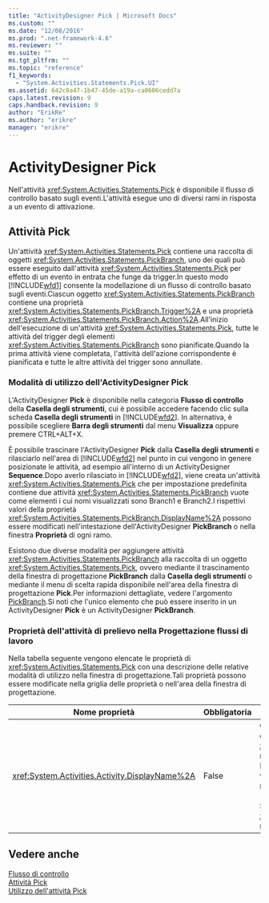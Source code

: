 ```yaml
---
title: "ActivityDesigner Pick | Microsoft Docs"
ms.custom: ""
ms.date: "12/08/2016"
ms.prod: ".net-framework-4.6"
ms.reviewer: ""
ms.suite: ""
ms.tgt_pltfrm: ""
ms.topic: "reference"
f1_keywords: 
  - "System.Activities.Statements.Pick.UI"
ms.assetid: 642c0a47-1b47-45de-a19a-ca0606cedd7a
caps.latest.revision: 9
caps.handback.revision: 9
author: "ErikRe"
ms.author: "erikre"
manager: "erikre"
---
```

# ActivityDesigner Pick
Nell'attività <xref:System.Activities.Statements.Pick> è disponibile il flusso di controllo basato sugli eventi.L'attività esegue uno di diversi rami in risposta a un evento di attivazione.  
  
## Attività Pick  
 Un'attività <xref:System.Activities.Statements.Pick> contiene una raccolta di oggetti <xref:System.Activities.Statements.PickBranch>, uno dei quali può essere eseguito dall'attività <xref:System.Activities.Statements.Pick> per effetto di un evento in entrata che funge da trigger.In questo modo [!INCLUDE[wfd1](../workflow-designer/includes/wfd1_md.md)] consente la modellazione di un flusso di controllo basato sugli eventi.Ciascun oggetto <xref:System.Activities.Statements.PickBranch> contiene una proprietà <xref:System.Activities.Statements.PickBranch.Trigger%2A> e una proprietà <xref:System.Activities.Statements.PickBranch.Action%2A>.All'inizio dell'esecuzione di un'attività <xref:System.Activities.Statements.Pick>, tutte le attività del trigger degli elementi <xref:System.Activities.Statements.PickBranch> sono pianificate.Quando la prima attività viene completata, l'attività dell'azione corrispondente è pianificata e tutte le altre attività del trigger sono annullate.  
  
### Modalità di utilizzo dell'ActivityDesigner Pick  
 L'ActivityDesigner **Pick** è disponibile nella categoria **Flusso di controllo** della **Casella degli strumenti**, cui è possibile accedere facendo clic sulla scheda **Casella degli strumenti** in [!INCLUDE[wfd2](../workflow-designer/includes/wfd2_md.md)]. In alternativa, è possibile scegliere **Barra degli strumenti** dal menu **Visualizza** oppure premere CTRL\+ALT\+X.  
  
 È possibile trascinare l'ActivityDesigner **Pick** dalla **Casella degli strumenti** e rilasciarlo nell'area di [!INCLUDE[wfd2](../workflow-designer/includes/wfd2_md.md)] nel punto in cui vengono in genere posizionate le attività, ad esempio all'interno di un ActivityDesigner **Sequence**.Dopo averlo rilasciato in [!INCLUDE[wfd2](../workflow-designer/includes/wfd2_md.md)], viene creata un'attività <xref:System.Activities.Statements.Pick> che per impostazione predefinita contiene due attività <xref:System.Activities.Statements.PickBranch> vuote come elementi i cui nomi visualizzati sono Branch1 e Branch2.I rispettivi valori della proprietà <xref:System.Activities.Statements.PickBranch.DisplayName%2A> possono essere modificati nell'intestazione dell'ActivityDesigner **PickBranch** o nella finestra **Proprietà** di ogni ramo.  
  
 Esistono due diverse modalità per aggiungere attività <xref:System.Activities.Statements.PickBranch> alla raccolta di un oggetto <xref:System.Activities.Statements.Pick>, ovvero mediante il trascinamento della finestra di progettazione **PickBranch** dalla **Casella degli strumenti** o mediante il menu di scelta rapida disponibile nell'area della finestra di progettazione **Pick**.Per informazioni dettagliate, vedere l'argomento [PickBranch](../workflow-designer/pickbranch-activity-designer.md).Si noti che l'unico elemento che può essere inserito in un ActivityDesigner **Pick** è un ActivityDesigner **PickBranch**.  
  
### Proprietà dell'attività di prelievo nella Progettazione flussi di lavoro  
 Nella tabella seguente vengono elencate le proprietà di <xref:System.Activities.Statements.Pick> con una descrizione delle relative modalità di utilizzo nella finestra di progettazione.Tali proprietà possono essere modificate nella griglia delle proprietà o nell'area della finestra di progettazione.  
  
|Nome proprietà|Obbligatoria|Utilizzo|  
|--------------------|------------------|--------------|  
|<xref:System.Activities.Activity.DisplayName%2A>|False|Consente di specificare il nome descrittivo dell'ActivityDesigner <xref:System.Activities.Statements.Pick> nell'intestazione.Il valore predefinito è Pick.Facoltativamente, è possibile modificare il valore nella griglia Proprietà o direttamente nell'intestazione dell'ActivityDesigner.<br /><br /> Sebbene la proprietà <xref:System.Activities.Activity.DisplayName%2A> non sia obbligatoria, se ne consiglia l'utilizzo.|  
  
## Vedere anche  
 [Flusso di controllo](../workflow-designer/control-flow-activity-designers.md)   
 [Attività Pick](../Topic/Pick%20Activity.md)   
 [Utilizzo dell'attività Pick](../Topic/Using%20the%20Pick%20Activity.md)